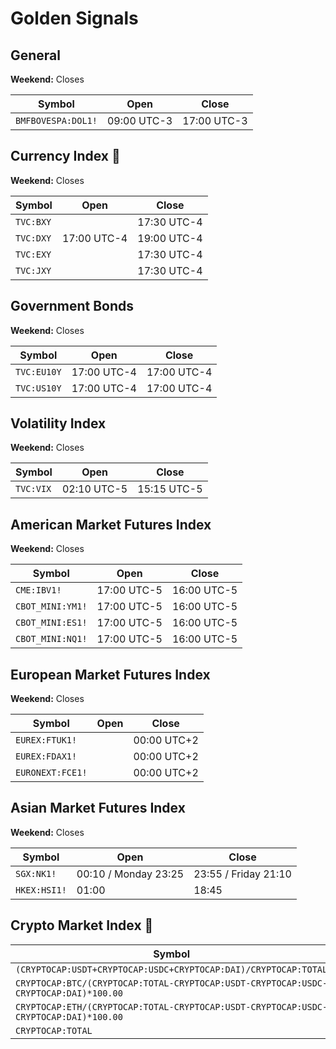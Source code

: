# Golden Signals

<!--
https://ycharts.com/indicators/sp_500_market_cap
https://www.marketwatch.com/investing/index/spx

https://companiesmarketcap.com/

https://companiesmarketcap.com/nasdaq/marketcap/

https://companiesmarketcap.com/dow-jones/largest-companies-by-market-cap/

https://companiesmarketcap.com/assets-by-market-cap/

https://8marketcap.com/#
-->

## General

**Weekend:** Closes

| Symbol             | Open        | Close       |
| ------------------ | ----------- | ----------- |
| `BMFBOVESPA:DOL1!` | 09:00 UTC-3 | 17:00 UTC-3 |

## Currency Index 🌟

**Weekend:** Closes

| Symbol    | Open        | Close       |
| --------- | ----------- | ----------- |
| `TVC:BXY` |             | 17:30 UTC-4 |
| `TVC:DXY` | 17:00 UTC-4 | 19:00 UTC-4 |
| `TVC:EXY` |             | 17:30 UTC-4 |
| `TVC:JXY` |             | 17:30 UTC-4 |

## Government Bonds

**Weekend:** Closes

| Symbol      | Open        | Close       |
| ----------- | ----------- | ----------- |
| `TVC:EU10Y` | 17:00 UTC-4 | 17:00 UTC-4 |
| `TVC:US10Y` | 17:00 UTC-4 | 17:00 UTC-4 |

## Volatility Index

**Weekend:** Closes

| Symbol    | Open        | Close       |
| --------- | ----------- | ----------- |
| `TVC:VIX` | 02:10 UTC-5 | 15:15 UTC-5 |

## American Market Futures Index

**Weekend:** Closes

| Symbol           | Open        | Close       |
| ---------------- | ----------- | ----------- |
| `CME:IBV1!`      | 17:00 UTC-5 | 16:00 UTC-5 |
| `CBOT_MINI:YM1!` | 17:00 UTC-5 | 16:00 UTC-5 |
| `CBOT_MINI:ES1!` | 17:00 UTC-5 | 16:00 UTC-5 |
| `CBOT_MINI:NQ1!` | 17:00 UTC-5 | 16:00 UTC-5 |

## European Market Futures Index

**Weekend:** Closes

| Symbol           | Open | Close       |
| ---------------- | ---- | ----------- |
| `EUREX:FTUK1!`   |      | 00:00 UTC+2 |
| `EUREX:FDAX1!`   |      | 00:00 UTC+2 |
| `EURONEXT:FCE1!` |      | 00:00 UTC+2 |

## Asian Market Futures Index

**Weekend:** Closes

<!--
UTC 0
-->

| Symbol       | Open                 | Close                |
| ------------ | -------------------- | -------------------- |
| `SGX:NK1!`   | 00:10 / Monday 23:25 | 23:55 / Friday 21:10 |
| `HKEX:HSI1!` | 01:00                | 18:45                |

## Crypto Market Index 🌟

| Symbol                                                                               |
| ------------------------------------------------------------------------------------ |
| `(CRYPTOCAP:USDT+CRYPTOCAP:USDC+CRYPTOCAP:DAI)/CRYPTOCAP:TOTAL`                      |
| `CRYPTOCAP:BTC/(CRYPTOCAP:TOTAL-CRYPTOCAP:USDT-CRYPTOCAP:USDC-CRYPTOCAP:DAI)*100.00` |
| `CRYPTOCAP:ETH/(CRYPTOCAP:TOTAL-CRYPTOCAP:USDT-CRYPTOCAP:USDC-CRYPTOCAP:DAI)*100.00` |
| `CRYPTOCAP:TOTAL`                                                                    |

<!-- ## Commodities

| Symbol      | Open | Pre-Open |
| ----------- | ---- |
| `` |      |          | -->
